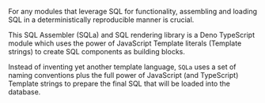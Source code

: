 For any modules that leverage SQL for functionality, assembling and loading SQL
in a deterministically reproducible manner is crucial.

This SQL Assembler (SQLa) and SQL rendering library is a Deno TypeScript module
which uses the power of JavaScript Template literals (Template strings) to
create SQL components as building blocks.

Instead of inventing yet another template language, `SQLa` uses a set of naming
conventions plus the full power of JavaScript (and TypeScript) Template strings
to prepare the final SQL that will be loaded into the database.
